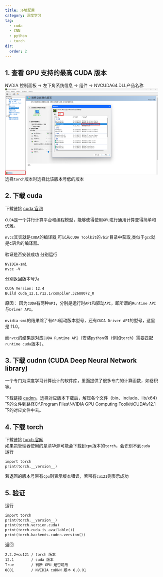 ```yaml
---
title: 环境配置
category: 深度学习
tag:
  - cuda
  - CNN
  - python
  - torch
dir:
  order: 2
---
```


## 1. 查看 GPU 支持的最高 CUDA 版本
NVDIA 控制面板 -> 左下角系统信息 -> 组件 -> NVCUDA64.DLL产品名称 \
![](../../.vuepress/public/assets/images/GPUdriver.png "GPU 驱动版本")
选择`torch`版本时选择比该版本号低的版本

## 2. 下载 cuda
下载链接 [cuda 官网](https://developer.nvidia.com/cuda-downloads) \
\
`CUDA`是一个并行计算平台和编程模型，能够使得使用`GPU`进行通用计算变得简单和优雅。 \
\
`nvcc`其实就是`CUDA`的编译器,可以从`CUDA Toolkit`的`/bin`目录中获取,类似于`gcc`就是c语言的编译器。\
\
验证是否安装成功
分别运行
```shell
NVIDIA-smi
nvcc -V
```
分别返回版本号为
```
CUDA Version: 12.4
Build cuda_12.1.r12.1/compiler.32688072_0
```
原因：
因为`CUDA`有两种`API`，分别是运行时`API`和驱动`API`，即所谓的`Runtime API`与`Driver API`。\
\
`nvidia-smi`的结果除了有`GPU`驱动版本型号，还有`CUDA Driver API`的型号，这里是 11.0。\
\
而`nvcc`的结果是对应`CUDA Runtime API`（安装`python`包（例如`torch`）需要匹配`runtime cuda`版本）。

## 3. 下载 cudnn (CUDA Deep Neural Network library)
一个专门为深度学习计算设计的软件库，里面提供了很多专门的计算函数，如卷积等。 \
\
下载链接 [cudnn](https://developer.nvidia.com/rdp/cudnn-archive)，选择对应版本下载后，解压各个文件（bin、include、lib/x64）下的文件到路径C:\Program Files\NVIDIA GPU Computing Toolkit\CUDA\v12.1下的对应文件中去。

## 4. 下载 torch
下载链接 [torch 官网](https://pytorch.org/) \
如果包管理器使用的是清华源可能会下载到`cpu`版本的`torch`，会识别不到`cuda`\
运行
```
import torch
print(torch.__version__)
```
若返回的版本号带有`cpu`则表示版本错误，若带有`cu121`则表示成功

## 5. 验证
运行
```
import torch
print(torch.__version__)
print(torch.version.cuda)
print(torch.cuda.is_available())
print(torch.backends.cudnn.version())
```
返回
```
2.2.2+cu121 / torch 版本
12.1        / cuda 版本
True        / 判断 GPU 是否可用
8801        / NVIDIA cuDNN 版本 8.8.01
```
